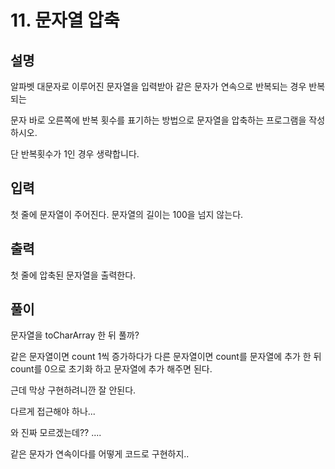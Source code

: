 # 11. 문자열 압축

## 설명

알파벳 대문자로 이루어진 문자열을 입력받아 같은 문자가 연속으로 반복되는 경우 반복되는

문자 바로 오른쪽에 반복 횟수를 표기하는 방법으로 문자열을 압축하는 프로그램을 작성하시오.

단 반복횟수가 1인 경우 생략합니다.


## 입력
첫 줄에 문자열이 주어진다. 문자열의 길이는 100을 넘지 않는다.


## 출력
첫 줄에 압축된 문자열을 출력한다.

## 풀이 

문자열을 toCharArray 한 뒤 풀까?

같은 문자열이면 count 1씩 증가하다가 다른 문자열이면 count를 문자열에 추가
한 뒤 count를 0으로 초기화 하고 문자열에 추가 해주면 된다.

근데 막상 구현하려니깐 잘 안된다. 

다르게 접근해야 하나...

와 진짜 모르겠는데?? ....

같은 문자가 연속이다를 어떻게 코드로 구현하지..